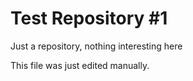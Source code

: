 # Test Repository #1
Just a repository, nothing interesting here

This file was just edited manually.
